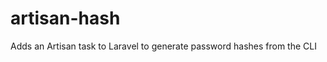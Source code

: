 artisan-hash
============

Adds an Artisan task to Laravel to generate password hashes from the CLI
